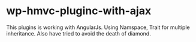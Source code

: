 # wp-hmvc-pluginc-with-ajax

This plugins is working with AngularJs. 
Using Namspace, Trait for multiple inheritance. Also have tried to avoid the death of diamond.
